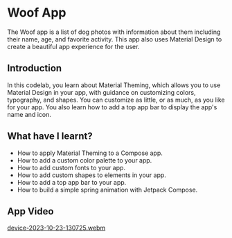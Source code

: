 Woof App
==================================

The Woof app is a list of dog photos with information about them including their name, age, and favorite activity. This app also uses Material Design to create a beautiful app experience for the user.

Introduction
------------

In this codelab, you learn about Material Theming, which allows you to use Material Design in your app, with guidance on customizing colors, typography, and shapes. You can customize as little, or as much, as you like for your app. You also learn how to add a top app bar to display the app's name and icon.

What have I learnt?
------------

- How to apply Material Theming to a Compose app.
- How to add a custom color palette to your app.
- How to add custom fonts to your app.
- How to add custom shapes to elements in your app.
- How to add a top app bar to your app.
- How to build a simple spring animation with Jetpack Compose.

App Video
------------

[device-2023-10-23-130725.webm](https://github.com/nasuh-unal/ComposeTutorial/assets/88931522/cb8ac967-03e1-45d1-b6cc-7bb22b30b4ea)




